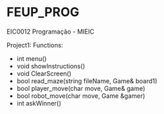 # FEUP_PROG
EIC0012 Programação - MIEIC

Project1:
Functions:
- int menu()
- void showInstructions()
- void ClearScreen()
- bool read_maze(string fileName, Game& board1)
- bool player_move(char move, Game& game) 
- bool robot_move(char move, Game &gamer)
- int askWinner()
